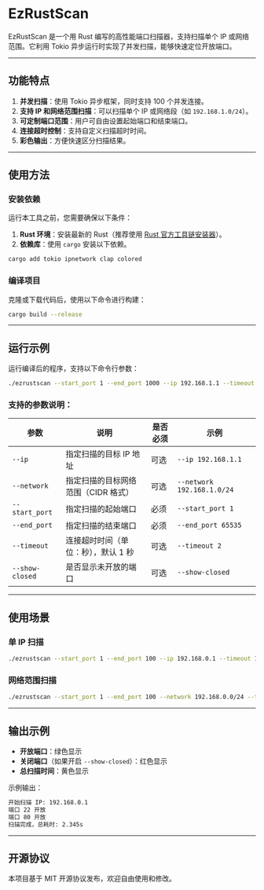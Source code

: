 
# EzRustScan

EzRustScan 是一个用 Rust 编写的高性能端口扫描器，支持扫描单个 IP 或网络范围。它利用 Tokio 异步运行时实现了并发扫描，能够快速定位开放端口。

---

## 功能特点

1. **并发扫描**：使用 Tokio 异步框架，同时支持 100 个并发连接。
2. **支持 IP 和网络范围扫描**：可以扫描单个 IP 或网络段（如 `192.168.1.0/24`）。
3. **可定制端口范围**：用户可自由设置起始端口和结束端口。
4. **连接超时控制**：支持自定义扫描超时时间。
5. **彩色输出**：方便快速区分扫描结果。

---

## 使用方法

### 安装依赖

运行本工具之前，您需要确保以下条件：
1. **Rust 环境**：安装最新的 Rust（推荐使用 [Rust 官方工具链安装器](https://rustup.rs/)）。
2. **依赖库**：使用 `cargo` 安装以下依赖。
```bash
cargo add tokio ipnetwork clap colored
```

### 编译项目

克隆或下载代码后，使用以下命令进行构建：
```bash
cargo build --release
```

---

## 运行示例

运行编译后的程序，支持以下命令行参数：

```bash
./ezrustscan --start_port 1 --end_port 1000 --ip 192.168.1.1 --timeout 2
```

### 支持的参数说明：

| 参数             | 说明                                     | 是否必须 | 示例                                   |
|------------------|------------------------------------------|----------|----------------------------------------|
| `--ip`          | 指定扫描的目标 IP 地址                   | 可选     | `--ip 192.168.1.1`                    |
| `--network`      | 指定扫描的目标网络范围（CIDR 格式）       | 可选     | `--network 192.168.1.0/24`            |
| `--start_port`   | 指定扫描的起始端口                       | 必须     | `--start_port 1`                      |
| `--end_port`     | 指定扫描的结束端口                       | 必须     | `--end_port 65535`                    |
| `--timeout`      | 连接超时时间（单位：秒），默认 1 秒       | 可选     | `--timeout 2`                         |
| `--show-closed`  | 是否显示未开放的端口                     | 可选     | `--show-closed`                       |

---

## 使用场景

### 单 IP 扫描
```bash
./ezrustscan --start_port 1 --end_port 100 --ip 192.168.0.1 --timeout 1
```

### 网络范围扫描
```bash
./ezrustscan --start_port 1 --end_port 100 --network 192.168.0.0/24 --timeout 2 --show-closed
```

---

## 输出示例

- **开放端口**：绿色显示
- **关闭端口**（如果开启 `--show-closed`）：红色显示
- **总扫描时间**：黄色显示

示例输出：
```bash
开始扫描 IP: 192.168.0.1
端口 22 开放
端口 80 开放
扫描完成，总耗时: 2.345s
```

---

## 开源协议

本项目基于 MIT 开源协议发布，欢迎自由使用和修改。
